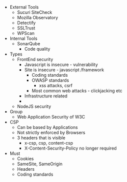 - External Tools
	- Sucuri SiteCheck
	- Mozilla Observatory
	- Detectify
	- SSLTrust
	- WPScan
- Internal Tools
	- SonarQube
		- Code quality
- Types
	- FrontEnd security
		- Javascript is insecure - vulnerability
		- Site is insecure - javascript /framework
			- Coding standards
			- OWASP standards
				- xss attacks, csrf
			- Most common web attacks - clickjacking etc
		- Infrastructure related
		- 
	- NodeJS security
- Group
	- Web Application Security of W3C
- CSP
	- Can be based by Applications
	- Not strictly enforced by Browsers
	- 3 headers that is visible
		- x-csp, csp, content-csp
		- X-Content-Security-Policy no longer required
- Must
	- Cookies
	- SameSite, SameOrigin
	- Headers
	- Coding standards